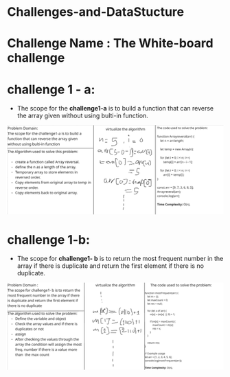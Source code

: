 # Challenges-and-DataStucture

# Challenge Name : The White-board challenge

# challenge 1 - a:
- The scope for the **challenge1-a** is to build a function that can reverse the array given without using bulti-in function.
  
![image alt](https://github.com/OmarAmjad310/challenges-and-dataStucture/blob/main/cha1-a.png?raw=true)

# challenge 1-b:
- The scope for **challenge1- b** is to return the most frequent number in the array if there is duplicate and return the first element if there is no duplicate.
  
![image alt](https://github.com/OmarAmjad310/challenges-and-dataStucture/blob/main/cha-2-b.png?raw=true)
